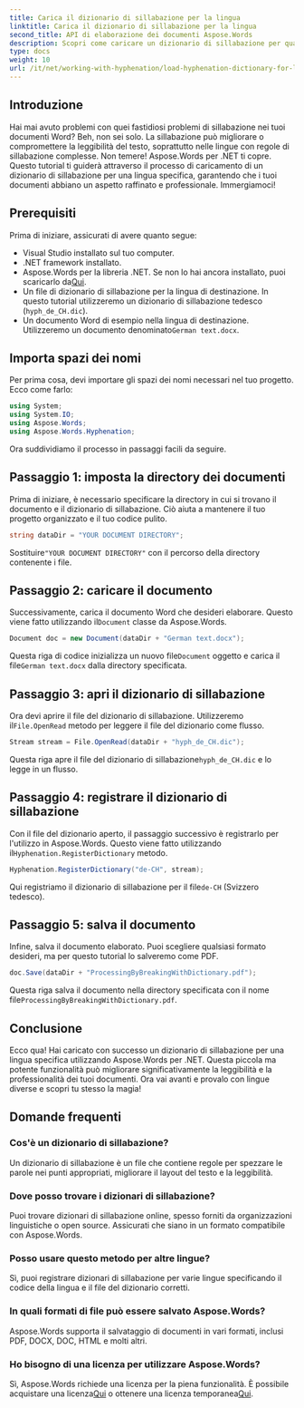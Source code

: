 ```yaml
---
title: Carica il dizionario di sillabazione per la lingua
linktitle: Carica il dizionario di sillabazione per la lingua
second_title: API di elaborazione dei documenti Aspose.Words
description: Scopri come caricare un dizionario di sillabazione per qualsiasi lingua utilizzando Aspose.Words per .NET in questo tutorial completo e dettagliato.
type: docs
weight: 10
url: /it/net/working-with-hyphenation/load-hyphenation-dictionary-for-language/
---
```

## Introduzione

Hai mai avuto problemi con quei fastidiosi problemi di sillabazione nei tuoi documenti Word? Beh, non sei solo. La sillabazione può migliorare o compromettere la leggibilità del testo, soprattutto nelle lingue con regole di sillabazione complesse. Non temere! Aspose.Words per .NET ti copre. Questo tutorial ti guiderà attraverso il processo di caricamento di un dizionario di sillabazione per una lingua specifica, garantendo che i tuoi documenti abbiano un aspetto raffinato e professionale. Immergiamoci!

## Prerequisiti

Prima di iniziare, assicurati di avere quanto segue:

- Visual Studio installato sul tuo computer.
- .NET framework installato.
-  Aspose.Words per la libreria .NET. Se non lo hai ancora installato, puoi scaricarlo da[Qui](https://releases.aspose.com/words/net/).
- Un file di dizionario di sillabazione per la lingua di destinazione. In questo tutorial utilizzeremo un dizionario di sillabazione tedesco (`hyph_de_CH.dic`).
- Un documento Word di esempio nella lingua di destinazione. Utilizzeremo un documento denominato`German text.docx`.

## Importa spazi dei nomi

Per prima cosa, devi importare gli spazi dei nomi necessari nel tuo progetto. Ecco come farlo:

```csharp
using System;
using System.IO;
using Aspose.Words;
using Aspose.Words.Hyphenation;
```

Ora suddividiamo il processo in passaggi facili da seguire.

## Passaggio 1: imposta la directory dei documenti

Prima di iniziare, è necessario specificare la directory in cui si trovano il documento e il dizionario di sillabazione. Ciò aiuta a mantenere il tuo progetto organizzato e il tuo codice pulito.

```csharp
string dataDir = "YOUR DOCUMENT DIRECTORY";
```

 Sostituire`"YOUR DOCUMENT DIRECTORY"` con il percorso della directory contenente i file.

## Passaggio 2: caricare il documento

 Successivamente, carica il documento Word che desideri elaborare. Questo viene fatto utilizzando il`Document` classe da Aspose.Words.

```csharp
Document doc = new Document(dataDir + "German text.docx");
```

 Questa riga di codice inizializza un nuovo file`Document` oggetto e carica il file`German text.docx` dalla directory specificata.

## Passaggio 3: apri il dizionario di sillabazione

 Ora devi aprire il file del dizionario di sillabazione. Utilizzeremo il`File.OpenRead` metodo per leggere il file del dizionario come flusso.

```csharp
Stream stream = File.OpenRead(dataDir + "hyph_de_CH.dic");
```

 Questa riga apre il file del dizionario di sillabazione`hyph_de_CH.dic` e lo legge in un flusso.

## Passaggio 4: registrare il dizionario di sillabazione

 Con il file del dizionario aperto, il passaggio successivo è registrarlo per l'utilizzo in Aspose.Words. Questo viene fatto utilizzando il`Hyphenation.RegisterDictionary` metodo.

```csharp
Hyphenation.RegisterDictionary("de-CH", stream);
```

Qui registriamo il dizionario di sillabazione per il file`de-CH` (Svizzero tedesco).

## Passaggio 5: salva il documento

Infine, salva il documento elaborato. Puoi scegliere qualsiasi formato desideri, ma per questo tutorial lo salveremo come PDF.

```csharp
doc.Save(dataDir + "ProcessingByBreakingWithDictionary.pdf");
```

 Questa riga salva il documento nella directory specificata con il nome file`ProcessingByBreakingWithDictionary.pdf`.

## Conclusione

Ecco qua! Hai caricato con successo un dizionario di sillabazione per una lingua specifica utilizzando Aspose.Words per .NET. Questa piccola ma potente funzionalità può migliorare significativamente la leggibilità e la professionalità dei tuoi documenti. Ora vai avanti e provalo con lingue diverse e scopri tu stesso la magia!

## Domande frequenti

### Cos'è un dizionario di sillabazione?

Un dizionario di sillabazione è un file che contiene regole per spezzare le parole nei punti appropriati, migliorare il layout del testo e la leggibilità.

### Dove posso trovare i dizionari di sillabazione?

Puoi trovare dizionari di sillabazione online, spesso forniti da organizzazioni linguistiche o open source. Assicurati che siano in un formato compatibile con Aspose.Words.

### Posso usare questo metodo per altre lingue?

Sì, puoi registrare dizionari di sillabazione per varie lingue specificando il codice della lingua e il file del dizionario corretti.

### In quali formati di file può essere salvato Aspose.Words?

Aspose.Words supporta il salvataggio di documenti in vari formati, inclusi PDF, DOCX, DOC, HTML e molti altri.

### Ho bisogno di una licenza per utilizzare Aspose.Words?

 Sì, Aspose.Words richiede una licenza per la piena funzionalità. È possibile acquistare una licenza[Qui](https://purchase.aspose.com/buy) o ottenere una licenza temporanea[Qui](https://purchase.aspose.com/temporary-license/).